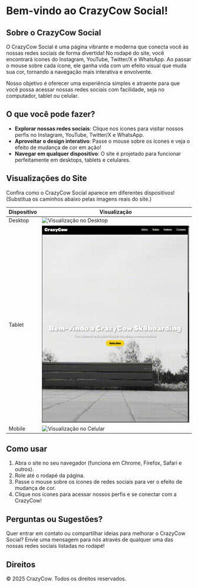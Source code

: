 # Bem-vindo ao CrazyCow Social!

## Sobre o CrazyCow Social

O CrazyCow Social é uma página vibrante e moderna que conecta você às nossas redes sociais de forma divertida! No rodapé do site, você encontrará ícones do Instagram, YouTube, Twitter/X e WhatsApp. Ao passar o mouse sobre cada ícone, ele ganha vida com um efeito visual que muda sua cor, tornando a navegação mais interativa e envolvente.

Nosso objetivo é oferecer uma experiência simples e atraente para que você possa acessar nossas redes sociais com facilidade, seja no computador, tablet ou celular.

## O que você pode fazer?

- **Explorar nossas redes sociais**: Clique nos ícones para visitar nossos perfis no Instagram, YouTube, Twitter/X e WhatsApp.
- **Aproveitar o design interativo**: Passe o mouse sobre os ícones e veja o efeito de mudança de cor em ação!
- **Navegar em qualquer dispositivo**: O site é projetado para funcionar perfeitamente em desktops, tablets e celulares.

## Visualizações do Site

Confira como o CrazyCow Social aparece em diferentes dispositivos! (Substitua os caminhos abaixo pelas imagens reais do site.)

| Dispositivo | Visualização |
|-------------|--------------|
| Desktop     | ![Visualização no Desktop](assets/desktop.gif) |
| Tablet      | ![Visualização no Tablet](assets/tablet.gif) |
| Mobile      | ![Visualização no Celular](assets/smartphone.gif) |

## Como usar

1. Abra o site no seu navegador (funciona em Chrome, Firefox, Safari e outros).
2. Role até o rodapé da página.
3. Passe o mouse sobre os ícones de redes sociais para ver o efeito de mudança de cor.
4. Clique nos ícones para acessar nossos perfis e se conectar com a CrazyCow!

## Perguntas ou Sugestões?

Quer entrar em contato ou compartilhar ideias para melhorar o CrazyCow Social? Envie uma mensagem para nós através de qualquer uma das nossas redes sociais listadas no rodapé!

## Direitos

© 2025 CrazyCow. Todos os direitos reservados.

